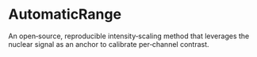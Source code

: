 # AutomaticRange
An open‑source, reproducible intensity‑scaling method that leverages the nuclear signal as an anchor to calibrate per‑channel contrast. 
